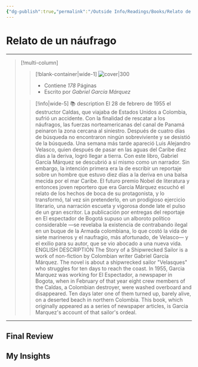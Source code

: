 ```yaml
---
{"dg-publish":true,"permalink":"/Outside Info/Readings/Books/Relato de un náufrago/","title":"Relato de un náufrago","created":"Tuesday, 2023-09-19, 6:32:02 pm","updated":"2023-10-01T23:22"}
---
```



# Relato de un náufrago
- - -
> [!multi-column]
> 
> > [!blank-container|wide-1]
> >  ![cover|300](http://books.google.com/books/content?id=8B9YNL2GH-sC&printsec=frontcover&img=1&zoom=1&source=gbs_api)
> >- Contiene *178* Páginas
> >- Escrito por *Gabriel García Márquez*
> 
> > [!info|wide-5] 📚 description
> > El 28 de febrero de 1955 el destructor Caldas, que viajaba de Estados Unidos a Colombia, sufrió un accidente. Con la finalidad de rescatar a los náufragos, las fuerzas norteamericanas del canal de Panamá peinaron la zona cercana al siniestro. Después de cuatro días de búsqueda no encontraron ningún sobreviviente y se desistió de la búsqueda. Una semana más tarde apareció Luis Alejandro Velasco, quien después de pasar en las aguas del Caribe diez días a la deriva, logró llegar a tierra. Con este libro, Gabriel García Márquez se descubrió a sí mismo como un narrador. Sin embargo, la intención primera era la de escribir un reportaje sobre un hombre que estuvo diez días a la deriva en una balsa mecida por el mar Caribe. El futuro premio Nobel de literatura y entonces joven reportero que era García Márquez escuchó el relato de los hechos de boca de su protagonista, y lo transformó, tal vez sin pretenderlo, en un prodigioso ejercicio literario, una narración escueta y vigorosa donde late el pulso de un gran escritor. La publicación por entregas del reportaje en El espectador de Bogotá supuso un alboroto político considerable —se revelaba la existencia de contrabando ilegal en un buque de la Armada colombiana, lo que costó la vida de siete marineros y el naufragio, más afortunado, de Velasco— y el exilio para su autor, que se vio abocado a una nueva vida. ENGLISH DESCRIPTION The Story of a Shipwrecked Sailor is a work of non-fiction by Colombian writer Gabriel García Márquez. The novel is about a shipwrecked sailor "Velasques" who struggles for ten days to reach the coast. In 1955, Garcia Marquez was working for El Espectador, a newspaper in Bogota, when in February of that year eight crew members of the Caldas, a Colombian destroyer, were washed overboard and disappeared. Ten days later one of them turned up, barely alive, on a deserted beach in northern Colombia. This book, which originally appeared as a series of newspaper articles, is Garcia Marquez's account of that sailor's ordeal.
> 

- - -

## Final Review

## My Insights